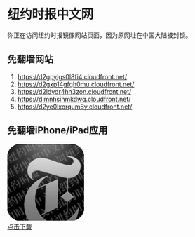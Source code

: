 <h1>纽约时报中文网</h1>
<p>你正在访问纽约时报镜像网站页面，因为原网址在中国大陆被封锁。</p>
<h2>免翻墙网站</h2>
<ol>
<li><a href="https://d2gpylgs0l8fi4.cloudfront.net/" target="1">https://d2gpylgs0l8fi4.cloudfront.net/</a></li>
<li><a href="https://d2gxp14gfgh0mu.cloudfront.net/" target="2">https://d2gxp14gfgh0mu.cloudfront.net/</a></li>
<li><a href="https://d2ldydr4hn3zon.cloudfront.net/" target="3">https://d2ldydr4hn3zon.cloudfront.net/</a></li>
<li><a href="https://dimnhsinmkdwq.cloudfront.net/" target="4">https://dimnhsinmkdwq.cloudfront.net/</a></li>
<li><a href="https://d2ye0lxorqum8y.cloudfront.net/" target="5">https://d2ye0lxorqum8y.cloudfront.net/</a></li>
</ol>
<h2>免翻墙iPhone/iPad应用</h2>
<p>
	<a href="https://itunes.apple.com/cn/app/niu-yue-shi-bao-zhong-wen-wang/id807498298?mt=8">
		<img src="icon175x175.jpeg" />
		<br/>点击下载
	</a>
</p>